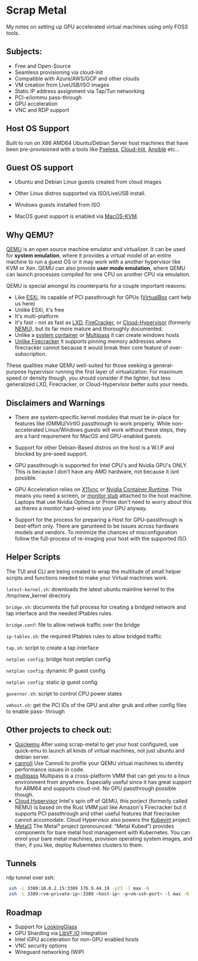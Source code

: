 # Scrap Metal

My notes on setting up GPU accelerated virtual machines using only FOSS tools.

## Subjects:

- Free and Open-Source
- Seamless provisioning via cloud-init 
- Compatible with Azure/AWS/GCP and other clouds
- VM creation from LiveUSB/ISO images
- Static IP address assignment via Tap/Tun networking
- PCI-e/iommu pass-through
- GPU acceleration
- VNC and RDP support


## Host OS Support

Built to run on X86 AMD64 Ubuntu/Debian Server host machines that have
been pre-provisioned with a tools like [Pxeless](https://github.com/cloudymax/pxeless), 
[Cloud-Init](https://cloudinit.readthedocs.io/en/latest/), [Ansible](https://www.ansible.com/overview/how-ansible-works) etc...


## Guest OS support

- Ubuntu and Debian Linux guests created from cloud images

- Other Linux distros supported via ISO/LiveUSB install.

- Windows guests installed from ISO

- MacOS guest support is enabled via [MacOS-KVM](https://github.com/kholia/OSX-KVM).


## Why QEMU?

[QEMU](https://www.qemu.org/documentation/) is an open source machine emulator and virtualizer. It can be used for __system emulation__, where it provides a virtual model of an entire machine to run a guest OS or it may work with a another hypervisor like KVM or Xen. QEMU can also provide __user mode emulation__, where QEMU can launch processes compiled for one CPU on another CPU via emulation.

QEMU is special amongst its counterparts for a couple important reasons:

  - Like [ESXi](https://www.vmware.com/nl/products/esxi-and-esx.html), its capable of PCI passthrough for GPUs ([VirtualBox](https://docs.oracle.com/en/virtualization/virtualbox/6.0/user/guestadd-video.html) cant help us here)
  - Unlike ESXi, it's free
  - It's multi-platform
  - It's fast - not as fast as [LXD](https://linuxcontainers.org/lxd/introduction/), [FireCracker](https://firecracker-microvm.github.io/), or [Cloud-Hypervisor](https://github.com/cloud-hypervisor/cloud-hypervisor) (formerly [NEMU](https://github.com/intel/nemu)), but its far more mature and thoroughly documented. 
  - Unlike a [system container](https://linuxcontainers.org/lxd/introduction/) or [Multipass](https://multipass.run/docs) it can create windows hosts 
  - [Unlike Firecracker](https://github.com/firecracker-microvm/firecracker/issues/849#issuecomment-464731628) it supports pinning memory addresses where firecracker cannot because it would break their core feature of over-subscription.

These qualities make QEMU well-suited for those seeking a general-purpose hypervisor running the first layer of virtualization. For maximum speed or density though, you should consider if the lighter, but less generalized LXD, Firecracker, or Cloud-Hypervisor better suits your needs.


## Disclaimers and Warnings

* There are system-specific kernel modules that must be in-place for features 
like IOMMU/VirtIO passthrough to work properly. While non-accelerated 
Linux/Windows guests will work without these steps, they are a hard requirement 
for MacOS and GPU-enabled guests.

* Support for other Debian-Based distros on the host is a W.I.P 
and blocked by pre-seed support.

* GPU passthrough is supported for Intel CPU's and Nvidia GPU's ONLY.
This is because I don't have any AMD hardware, not because it isnt possible. 

* GPU Acceleration relies on [X11vnc](https://github.com/LibVNC/x11vnc) or [Nvidia Container Runtime](https://github.com/NVIDIA/nvidia-container-runtime). This means you need a screen, or [monitor stub](https://finddiffer.com/hdmi-dummy-plug-what-is-it-and-how-do-you-use-it/) attached to the host machine. Laptops that use Nvidia Optimus or Prime don't need to worry about this as theres a monitor hard-wired into your GPU anyway.
 
* Support for the process for preparing a Host for GPU-passthrough is best-effort only. 
There are garunteed to be issues across hardware models and vendors. 
To minimize the chances of misconfiguration follow the full-process of 
re-imaging your host with the supported ISO.


## Helper Scripts

The TUI and CLI are being created to wrap the multitude of small helper scripts and functions needed to make your Virtual machines work.

`latest-kernel.sh`: downloads the latest ubuntu mainline kernel to the /tmp/new_kernel directory

`bridge.sh`: documents the full process for creating a bridged network and tap interface and the needed IPtables rules.

`bridge.conf`: file to allow netwok traffic over the bridge

`ip-tables.sh`: the required IPtables rules to allow bridged traffic

`tap.sh`: script to create a tap interface

`netplan config`: bridge host netplan config

`netplan config`: dynamic IP guest config

`netplan config`: static ip guest config

`governor.sh`: script to control CPU power states

`vmhost.sh`: get the PCI IDs of the GPU and alter grub and other config files to enable pass-
through

## Other projects to check out:

- [Quickemu](https://github.com/quickemu-project/quickemu) After using scrap-metal to get your host configured, use quick-emu to launch all kinds of virtual machines, not just ubuntu and debian server.
- [cannoli](https://github.com/MarginResearch/cannoli) Use Cannoli to profile your QEMU virtual machines to identity performance issues in code.
- [multipass](https://github.com/canonical/multipass) Multipass is a cross-platform VMM that can get you to a linux environment from anywhere. Especially useful since it has great support for ARM64 and supports cloud-init. No GPU passthrough possible though.
- [Cloud Hypervisor](https://github.com/cloud-hypervisor/cloud-hypervisor) Intel's spin off of QEMU, this porject (formerly called NEMU) is based on the Rust VMM just like Amazon's Firecracker but it supports PCI passthrough and other useful features that firecracker cannot accomodate. Cloud Hypervisor also  powers the [Kubevirt](https://kubevirt.io/) project.
- [Metal3](https://metal3io.netlify.app/) The Metal³ project (pronounced: “Metal Kubed”) provides components for bare metal host management with Kubernetes. You can enrol your bare metal machines, provision operating system images, and then, if you like, deploy Kubernetes clusters to them. 


## Tunnels

rdp tunnel over ssh:
```bash
 ssh -L 3389:10.0.2.15:3389 176.9.44.19 -p23 -l max -N
 ssh -L 3389:<vm-private-ip>:3389 <host-ip> -p<vm-ssh-port> -l max -N
```
 
## Roadmap

- Support for [LookingGlass](https://github.com/gnif/LookingGlass)
- GPU Sharding via [LibVF.IO](https://github.com/Arc-Compute/LibVF.IO) integration
- Intel iGPU acceleration for non-GPU enabled hosts
- VNC security options
- Wireguard networking (WiP)
